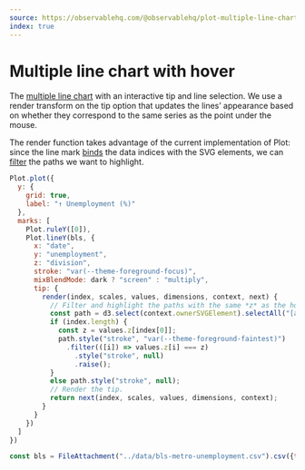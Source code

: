 ```yaml
---
source: https://observablehq.com/@observablehq/plot-multiple-line-chart
index: true
---
```


# Multiple line chart with hover

The [multiple line chart](./multiple-line-chart) with an interactive tip and line selection. We use a render transform on the tip option that updates the lines’ appearance based on whether they correspond to the same series as the point under the mouse. 

The render function takes advantage of the current implementation of Plot: since the line mark [binds](https://d3js.org/d3-selection/joining#selection_data) the data indices with the SVG elements, we can [filter](https://d3js.org/d3-selection/selecting#selection_filter) the paths we want to highlight.

```js echo
Plot.plot({
  y: {
    grid: true,
    label: "↑ Unemployment (%)"
  },
  marks: [
    Plot.ruleY([0]),
    Plot.lineY(bls, {
      x: "date",
      y: "unemployment",
      z: "division",
      stroke: "var(--theme-foreground-focus)",
      mixBlendMode: dark ? "screen" : "multiply",
      tip: {
        render(index, scales, values, dimensions, context, next) {
          // Filter and highlight the paths with the same *z* as the hovered point.
          const path = d3.select(context.ownerSVGElement).selectAll("[aria-label=line] path");
          if (index.length) {
            const z = values.z[index[0]];
            path.style("stroke", "var(--theme-foreground-faintest)")
              .filter(([i]) => values.z[i] === z)
                .style("stroke", null)
                .raise();
          }
          else path.style("stroke", null);
          // Render the tip.
          return next(index, scales, values, dimensions, context);
        }
      }
    })
  ]
})
```

```js echo
const bls = FileAttachment("../data/bls-metro-unemployment.csv").csv({typed: true});
```
